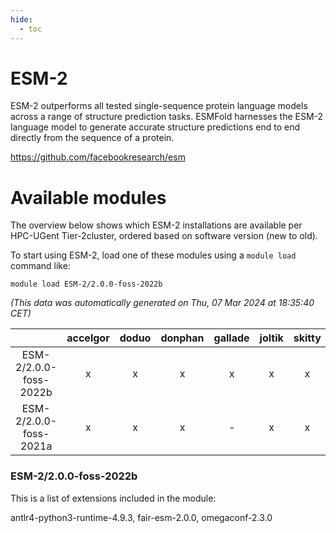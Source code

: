 ```yaml
---
hide:
  - toc
---
```


ESM-2
=====


ESM-2 outperforms all tested single-sequence protein language models across a range of structure prediction tasks. ESMFold harnesses the ESM-2 language model to generate accurate structure predictions end to end directly from the sequence of a protein.

https://github.com/facebookresearch/esm
# Available modules


The overview below shows which ESM-2 installations are available per HPC-UGent Tier-2cluster, ordered based on software version (new to old).

To start using ESM-2, load one of these modules using a `module load` command like:

```shell
module load ESM-2/2.0.0-foss-2022b
```

*(This data was automatically generated on Thu, 07 Mar 2024 at 18:35:40 CET)*  

| |accelgor|doduo|donphan|gallade|joltik|skitty|
| :---: | :---: | :---: | :---: | :---: | :---: | :---: |
|ESM-2/2.0.0-foss-2022b|x|x|x|x|x|x|
|ESM-2/2.0.0-foss-2021a|x|x|x|-|x|x|


### ESM-2/2.0.0-foss-2022b

This is a list of extensions included in the module:

antlr4-python3-runtime-4.9.3, fair-esm-2.0.0, omegaconf-2.3.0